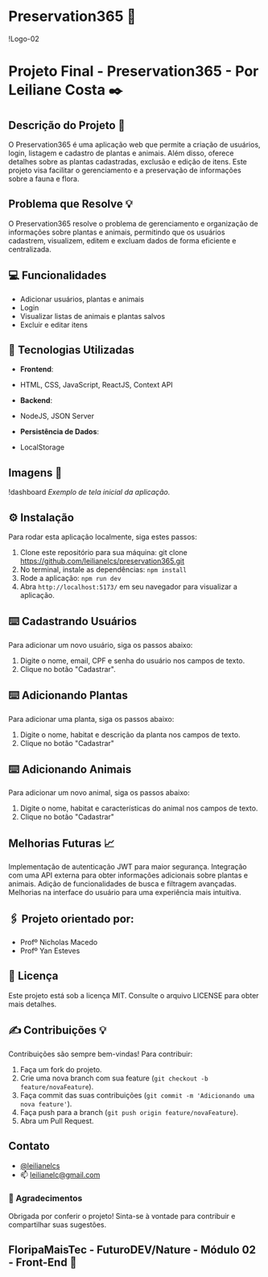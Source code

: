 # Preservation365 🌿

!Logo-02

# Projeto Final - Preservation365 - Por Leiliane Costa ✒️


## Descrição do Projeto 📌
O Preservation365 é uma aplicação web que permite a criação de usuários, login, listagem e cadastro de plantas e animais. Além disso, oferece detalhes sobre as plantas cadastradas, exclusão e edição de itens. Este projeto visa facilitar o gerenciamento e a preservação de informações sobre a fauna e flora.

## Problema que Resolve 💡
O Preservation365 resolve o problema de gerenciamento e organização de informações sobre plantas e animais, permitindo que os usuários cadastrem, visualizem, editem e excluam dados de forma eficiente e centralizada.

## 💻 Funcionalidades
- Adicionar usuários, plantas e animais
- Login
- Visualizar listas de animais e plantas salvos
- Excluir e editar itens


## 🚀 Tecnologias Utilizadas

- **Frontend**:
- HTML, CSS, JavaScript, ReactJS, Context API

- **Backend**:
- NodeJS, JSON Server

- **Persistência de Dados**:
- LocalStorage

 ## Imagens 📸
!dashboard
*Exemplo de tela inicial da aplicação.*

## ⚙️ Instalação
Para rodar esta aplicação localmente, siga estes passos:

1. Clone este repositório para sua máquina: git clone https://github.com/leilianelcs/preservation365.git
2. No terminal, instale as dependências: `npm install`
3. Rode a aplicação: `npm run dev`
4. Abra `http://localhost:5173/` em seu navegador para visualizar a aplicação.


## ⌨️ Cadastrando Usuários
Para adicionar um novo usuário, siga os passos abaixo:
1. Digite o nome, email, CPF e senha do usuário nos campos de texto.
2. Clique no botão "Cadastrar".


## ⌨️ Adicionando Plantas
Para adicionar uma planta, siga os passos abaixo:
1. Digite o nome, habitat e descrição da planta nos campos de texto.
2. Clique no botão "Cadastrar"


## ⌨️ Adicionando Animais
Para adicionar um novo animal, siga os passos abaixo:
1. Digite o nome, habitat e características do animal nos campos de texto.
2. Clique no botão "Cadastrar"

## Melhorias Futuras 📈
Implementação de autenticação JWT para maior segurança.
Integração com uma API externa para obter informações adicionais sobre plantas e animais.
Adição de funcionalidades de busca e filtragem avançadas.
Melhorias na interface do usuário para uma experiência mais intuitiva.


## 🖇️ Projeto orientado por:
- Profº Nicholas Macedo
- Profº Yan Esteves

## 📄 Licença
Este projeto está sob a licença MIT. Consulte o arquivo LICENSE para obter mais detalhes.


## ✍ Contribuições 💡 
Contribuições são sempre bem-vindas! Para contribuir:
1. Faça um fork do projeto.
2. Crie uma nova branch com sua feature (`git checkout -b feature/novaFeature`).
3. Faça commit das suas contribuições (`git commit -m 'Adicionando uma nova feature'`).
4. Faça push para a branch (`git push origin feature/novaFeature`).
5. Abra um Pull Request.

## Contato 
- [@leilianelcs](https://www.github.com/leilianelcs)
- 📫 leilianelc@gmail.com

### 🤝 Agradecimentos
Obrigada por conferir o projeto! Sinta-se à vontade para contribuir e compartilhar suas sugestões.

## FloripaMaisTec - FuturoDEV/Nature - Módulo 02 - Front-End 🌟
